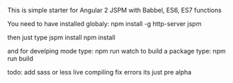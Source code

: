 This is simple starter for Angular 2 JSPM with Babbel, ES6, ES7 functions

You need to have installed globaly:
npm install -g http-server jspm

then just type
jspm install
npm install

and for develping mode type:
npm run watch
to build a package type:
npm run build

todo:
add sass or less live compiling
fix errors its just pre alpha